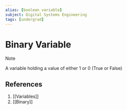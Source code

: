 ```yaml
---
alias: [boolean variable]
subject: Digital Systems Engineering
tags: [undergrad]
---
```

# Binary Variable


> [!note]
> A variable holding a value of either 1 or 0 (True or False)

## References
1. [[Variables]]
2. [[Binary]]